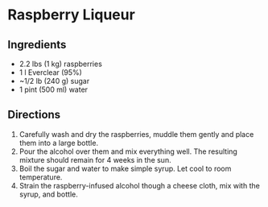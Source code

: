 # Raspberry Liqueur

## Ingredients

* 2.2 lbs (1 kg) raspberries
* 1 l Everclear (95%)
* ~1/2 lb (240 g) sugar
* 1 pint (500 ml) water

## Directions

1. Carefully wash and dry the raspberries, muddle them gently and place them into a large bottle.
2. Pour the alcohol over them and mix everything well. The resulting mixture should remain for 4 weeks in the sun.
3. Boil the sugar and water to make simple syrup. Let cool to room temperature.
4. Strain the raspberry-infused alcohol though a cheese cloth, mix with the syrup, and bottle.
